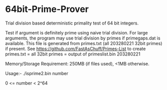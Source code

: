 # 64bit-Prime-Prover
Trial division based deterministic primality test of 64 bit integers.

Test if argument is definitely prime using naive trial division. For large arguments, the program may use trial division by primes if primegaps.dat is available. This file is generated from primes.txt (all 203280221 32bit primes) if present. See https://github.com/FastAsChuff/Primes-List to create primes.txt = all 32bit primes = output of primeslist.bin 203280221

Memory/Storage Requirement: 250MB (if files used), <1MB otherwise.

Usage:- ./isprime2.bin number

0 <= number < 2^64

